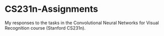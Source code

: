 # CS231n-Assignments
My responses to the tasks in the Convolutional Neural Networks for Visual Recognition course (Stanford CS231n).
